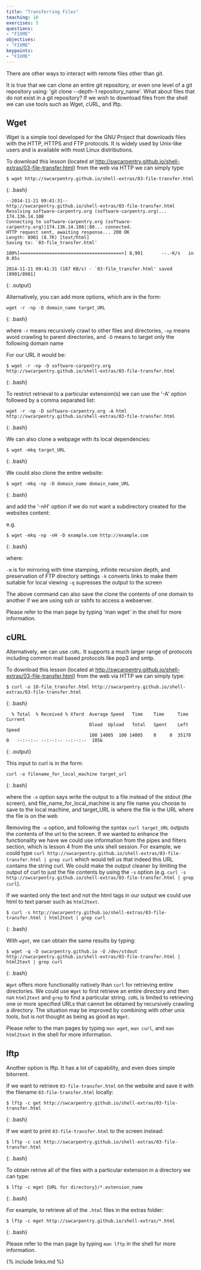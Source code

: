 ```yaml
---
title: "Transferring Files"
teaching: 10
exercises: 5
questions:
- "FIXME"
objectives:
- "FIXME"
keypoints:
- "FIXME"
---
```


There are other ways to interact with remote files other than git.

It is true that we can clone an entire git repository, or even one level of a git repository using:
'git clone --depth-1 repository_name'.
What about files that do not exist in a git repository? If we wish to download files from the shell
we can use tools such as
Wget, cURL, and lftp.

## Wget

Wget is a simple tool developed for the GNU Project that downloads files with the HTTP, HTTPS and
FTP protocols. It is widely used by Unix-like users and is available with most Linux distributions.

To download this lesson (located at http://swcarpentry.github.io/shell-extras/03-file-transfer.html)
from the web via HTTP we can simply type:

~~~
$ wget http://swcarpentry.github.io/shell-extras/03-file-transfer.html
~~~
{: .bash}

~~~
--2014-11-21 09:41:31--  
http://swcarpentry.github.io/shell-extras/03-file-transfer.html
Resolving software-carpentry.org (software-carpentry.org)... 174.136.14.108
Connecting to software-carpentry.org (software-carpentry.org)|174.136.14.108|:80... connected.
HTTP request sent, awaiting response... 200 OK
Length: 8901 (8.7K) [text/html]
Saving to: `03-file_transfer.html'

100%[======================================>] 8,901       --.-K/s   in 0.05s   

2014-11-21 09:41:31 (187 KB/s) - `03-file_transfer.html' saved [8901/8901]
~~~
{: .output}

Alternatively, you can add more options, which are in the form:

~~~
wget -r -np -D domain_name target_URL
~~~
{: .bash}

where `-r` means recursively crawl to other files and directories, `-np` means avoid crawling to
parent directories, and `-D` means to target only the following domain name

For our URL it would be:

~~~
$ wget -r -np -D software-carpentry.org
http://swcarpentry.github.io/shell-extras/03-file-transfer.html
~~~
{: .bash}

To restrict retrieval to a particular extension(s) we can use the '-A' option followed by a comma
separated list:

~~~
wget -r -np -D software-carpentry.org -A html
http://swcarpentry.github.io/shell-extras/03-file-transfer.html
~~~
{: .bash}

We can also clone a webpage with its local dependencies:

~~~
$ wget -mkq target_URL
~~~
{: .bash}

We could also clone the entire website:

~~~
$ wget -mkq -np -D domain_name domain_name_URL
~~~
{: .bash}

and add the '-nH' option if we do not want a subdirectory created for the websites content:

e.g.

~~~
$ wget -mkq -np -nH -D example.com http://example.com
~~~
{: .bash}

where:

`-m` is for mirroring with time stamping, infinite recursion depth, and preservation of FTP
directory settings
`-k` converts links to make them suitable for local viewing 
`-q` supresses the output to the screen

The above command can also save the clone the contents of one domain to another if we are using ssh
or sshfs to access a webserver. 

Please refer to the man page by typing 'man wget' in the shell for more information.

## cURL

Alternatively, we can use `cURL`. It supports a much larger range of protocols including common mail
based protocols like pop3 and smtp. 

To download this lesson (located at http://swcarpentry.github.io/shell-extras/03-file-transfer.html)
from the web via HTTP we can simply type:

~~~
$ curl -o 10-file_transfer.html http://swcarpentry.github.io/shell-extras/03-file-transfer.html
~~~
{: .bash}

~~~
  % Total  % Received % Xferd  Average Speed   Time    Time     Time  Current
                               Dload  Upload   Total   Spent    Left  Speed
                               100 14005  100 14005    0     0  35170      0   --:--:-- --:--:-- --:--:--  105k
~~~
{: .output}

This input to curl is in the form:

~~~
curl -o filename_for_local_machine target_url
~~~
{: .bash}

where the `-o` option says write the output to a file instead of the stdout (the screen),
and file_name_for_local_machine is any file name you choose to save to the local machine,
and target_URL is where the file is the URL where the file is on the web

Removing the `-o` option, and following the syntax `curl target_URL` outputs the contents
of the url to the screen. If we wanted to enhance the functionality we have we could use
information from the pipes and filters section, which is lesson 4 from the unix shell session.
For example, we could type `curl http://swcarpentry.github.io/shell-extras/03-file-transfer.html
 | grep curl` which would tell us that indeed this URL contains the string curl. We could make the
 output cleaner by limiting the output of curl to just the file contents by using the `-s` option
(e.g. `curl -s http://swcarpentry.github.io/shell-extras/03-file-transfer.html | grep curl`). 

If we wanted only the text and not the html tags in our output we could use html to text parser
such as `html2text`.

~~~
$ curl -s http://swcarpentry.github.io/shell-extras/03-file-transfer.html | html2text | grep curl
~~~
{: .bash}

With `wget`, we can obtain the same results by typing:

~~~
$ wget -q -D swcarpentry.github.io -O /dev/stdout
http://swcarpentry.github.io/shell-extras/03-file-transfer.html | html2text | grep curl
~~~
{: .bash}

`Wget` offers more functionality natively than `curl` for retrieving entire directories.
We could use `Wget` to first retrieve an entire directory and then run `html2text` and `grep`
to find a particular string. `cURL` is limited to retrieving one or more specified URLs that
cannot be obtained by recursively crawling a directory. The situation may be improved by combining
with other unix tools, but is not thought as being as good as `Wget`.

Please refer to the man pages by typing `man wget`, `man curl`, and `man html2text` in the shell
for more information. 

## lftp

Another option is lftp. It has a lot of capability, and even does simple bitorrent. 

If we want to retrieve `03-file-transfer.html` on the website and save it with the filename
`03-file-transfer.html` locally:

~~~
$ lftp -c get http://swcarpentry.github.io/shell-extras/03-file-transfer.html
~~~
{: .bash}

If we want to print `03-file-transfer.html` to the screen instead:

~~~
$ lftp -c cat http://swcarpentry.github.io/shell-extras/03-file-transfer.html
~~~
{: .bash}

To obtain retrive all of the files with a particular extension in a directory we can type:

~~~
$ lftp -c mget {URL for directory}/*.extension_name
~~~
{: .bash}

For example, to retrieve all of the `.html` files in the extras folder:

~~~
$ lftp -c mget http://swcarpentry.github.io/shell-extras/*.html
~~~
{: .bash}

Please refer to the man page by typing `man lftp` in the shell for more information.

{% include links.md %}
